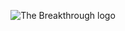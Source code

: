 <!-- hi! if you're gonna use/modify this readme for your own one - feel free to do so! -->
<!-- special mention to github.com/ascpixi - thanks pixi! <3 -->

<p align="center">
<img src="terminal-anim.svg" title="The Breakthrough logo">
</p>
